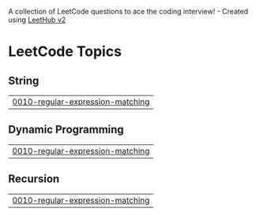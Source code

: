 A collection of LeetCode questions to ace the coding interview! - Created using [LeetHub v2](https://github.com/arunbhardwaj/LeetHub-2.0)
<!---LeetCode Topics Start-->
# LeetCode Topics
## String
|  |
| ------- |
| [0010-regular-expression-matching](https://github.com/Dipon-De/Leetcode_POD_By_Dipon/tree/master/0010-regular-expression-matching) |
## Dynamic Programming
|  |
| ------- |
| [0010-regular-expression-matching](https://github.com/Dipon-De/Leetcode_POD_By_Dipon/tree/master/0010-regular-expression-matching) |
## Recursion
|  |
| ------- |
| [0010-regular-expression-matching](https://github.com/Dipon-De/Leetcode_POD_By_Dipon/tree/master/0010-regular-expression-matching) |
<!---LeetCode Topics End-->